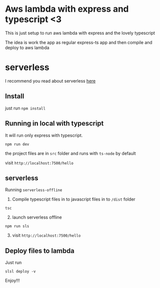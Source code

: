 # Aws lambda with express and typescript <3

This is just setup to run aws lambda with express and the lovely typescript

The idea is work the app as regular express-ts app and then compile and deploy to aws lambda

# serverless
I recommend you read about serverless [here](https://serverless.com/framework/docs/providers/aws/guide/quick-start/)


## Install
just run `npm install`

## Running in local with typescript
It will run only express with typescript.
```
npm run dev
```
the project files are in `src` folder and runs with `ts-node` by default

visit `http://localhost:7500/hello`

## serverless
Running `serverless-offline`
1. Compile typescript files in to javascript files in to `/dist` folder
```
tsc
```
2. launch serverless offline
```
npm run sls
```
3. visit `http://localhost:7500/hello`

## Deploy files to lambda
Just run 
```
slsl deploy -v
```

Enjoy!!!


